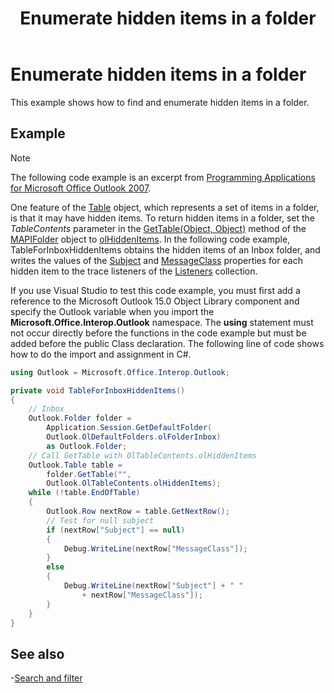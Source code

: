 ﻿---
title: Enumerate hidden items in a folder
TOCTitle: Enumerate hidden items in a folder
ms:assetid: dafad1fb-94ce-4584-b5d1-2de5fad2f72a
ms:mtpsurl: https://msdn.microsoft.com/en-us/library/Ff184645(v=office.15)
ms:contentKeyID: 55119888
ms.date: 07/24/2014
mtps_version: v=office.15
---

# Enumerate hidden items in a folder

This example shows how to find and enumerate hidden items in a folder.

## Example

> [!NOTE] 
> The following code example is an excerpt from [Programming Applications for Microsoft Office Outlook 2007](https://www.amazon.com/gp/product/0735622493?ie=UTF8&tag=msmsdn-20&linkCode=as2&camp=1789&creative=9325&creativeASIN=0735622493).

One feature of the [Table](https://msdn.microsoft.com/en-us/library/bb652856\(v=office.15\)) object, which represents a set of items in a folder, is that it may have hidden items. To return hidden items in a folder, set the *TableContents* parameter in the [GetTable(Object, Object)](https://msdn.microsoft.com/en-us/library/bb612592\(v=office.15\)) method of the [MAPIFolder](https://msdn.microsoft.com/en-us/library/bb624369\(v=office.15\)) object to [olHiddenItems](https://msdn.microsoft.com/en-us/library/bb622801\(v=office.15\)). In the following code example, TableForInboxHiddenItems obtains the hidden items of an Inbox folder, and writes the values of the [Subject](https://msdn.microsoft.com/en-us/library/bb611353\(v=office.15\)) and [MessageClass](https://msdn.microsoft.com/en-us/library/bb645845\(v=office.15\)) properties for each hidden item to the trace listeners of the [Listeners](http://msdn.microsoft.com/en-us/library/system.diagnostics.debug.listeners.aspx) collection.

If you use Visual Studio to test this code example, you must first add a reference to the Microsoft Outlook 15.0 Object Library component and specify the Outlook variable when you import the **Microsoft.Office.Interop.Outlook** namespace. The **using** statement must not occur directly before the functions in the code example but must be added before the public Class declaration. The following line of code shows how to do the import and assignment in C\#.

```csharp
using Outlook = Microsoft.Office.Interop.Outlook;
```


```csharp
private void TableForInboxHiddenItems()
{
    // Inbox
    Outlook.Folder folder =
        Application.Session.GetDefaultFolder(
        Outlook.OlDefaultFolders.olFolderInbox)
        as Outlook.Folder;
    // Call GetTable with OlTableContents.olHiddenItems
    Outlook.Table table =
        folder.GetTable("",
        Outlook.OlTableContents.olHiddenItems);
    while (!table.EndOfTable)
    {
        Outlook.Row nextRow = table.GetNextRow();
        // Test for null subject
        if (nextRow["Subject"] == null)
        {
            Debug.WriteLine(nextRow["MessageClass"]);
        }
        else
        {
            Debug.WriteLine(nextRow["Subject"] + " "
                + nextRow["MessageClass"]);
        }
    }
}
```

## See also

-[Search and filter](search-and-filter.md)

